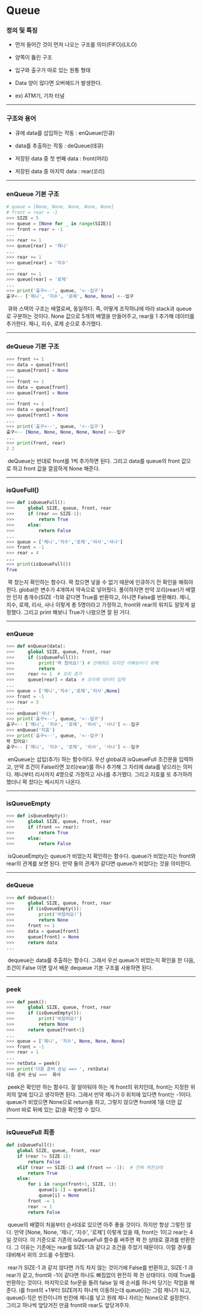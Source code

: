 # Queue



### 정의 및 특징

- 먼저 들어간 것이 먼저 나오는 구조를 의미(FIFO)(LILO)

- 양쪽이 뚫린 구조
- 입구와 출구가 따로 있는 원통 형태
- Data 양이 많다면 오버헤드가 발생한다.
- ex) ATM기, 기차 터널



---



### 구조와 용어

- 큐에 data를 삽입하는 작동 : enQueue(인큐) 

- data를 추출하는 작동 : deQueue(데큐) 

- 저장된 data 중 첫 번째 data : front(머리)

- 저장된 data 중 마지막 data : rear(꼬리)



---



### enQueue 기본 구조

```python
# queue = [None, None, None, None, None]
# front = rear = -1
>>> SIZE = 5
>>> queue = [None for _ in range(SIZE)]
>>> front = rear = -1
...
>>> rear += 1
>>> queue[rear] = '제니'
...
>>> rear += 1
>>> queue[rear] = '지수'
...
>>> rear += 1
>>> queue[rear] = '로제'
...
>>> print('출구<--', queue, '<--입구')
출구<-- ['제니', '지수', '로제', None, None] <--입구
```

​	큐와 스택의 구조는 배열로써, 동일하다. 즉, 어떻게 조작하냐에 따라 stack과 queue로 구분하는 것이다. None 값으로 5개의 배열을 만들어주고, rear을 1 추가해 데이터를 추가한다. 제니, 지수, 로제 순으로 추가했다.



---



### deQueue 기본 구조

```python
>>> front += 1
>>> data = queue[front]
>>> queue[front] = None
...
>>> front += 1
>>> data = queue[front]
>>> queue[front] = None
...
>>> front += 1
>>> data = queue[front]
>>> queue[front] = None
...
>>> print('출구<--', queue, '<--입구')
출구<-- [None, None, None, None, None] <--입구
...
>>> print(front, rear)
2 2
```

​	deQueue는 반대로 front를 1씩 추가하면 된다. 그리고 data를 queue의 front 값으로 하고 front 값을 깔끔하게 None 해준다.



---



### isQueFull()

```python
>>> def isQueueFull():
>>>     global SIZE, queue, front, rear
>>>     if (rear == SIZE-1):
>>>         return True
>>>     else:
>>>         return False
...
>>> queue = ['제니','지수','로제','리사','사나']
>>> front = -1
>>> rear = 4
,,,
>>> print(isQueueFull())
True
```

​	꽉 찼는지 확인하는 함수다. 꽉 찼으면 넣을 수 없기 때문에 인큐하기 전 확인을 해줘야 한다. global은 변수가 4개여서 약속으로 넣어줬다. 풀이하자면 만약 꼬리(rear)가 배열 안 인자 총개수(SIZE -1)와 같다면 True를 반환하고, 아니면 False를 반환해라. 제니, 지수, 로제, 리사, 사나 이렇게 총 5명이라고 가정하고, front와 rear의 위치도 알맞게 설정했다. 그리고 print 해보니 True가 나왔으면 잘 된 거다.



---



### enQueue

```python
>>> def enQueue(data):
>>>     global SIZE, queue, front, rear
>>>     if (isQueueFull()):
>>>         print('꽉 찼어요!') # 안해줘도 되지만 이뻐보이기 위해
>>>         return
>>>     rear += 1  # 꼬리 증가
>>>     queue[rear] = data  # 꼬리에 데이터 입력
...    
>>> queue = ['제니','지수','로제','리사',None]
>>> front = -1
>>> rear = 3
...
>>> enQueue('사나')
>>> print('출구<--', queue, '<--입구')
출구<-- ['제니', '지수', '로제', '리사', '사나'] <--입구
>>> enQueue('지효')
>>> print('출구<--', queue, '<--입구')
꽉 칬어요!
출구<-- ['제니', '지수', '로제', '리사', '사나'] <--입구
```

​	enQueue는 삽입(추가) 하는 함수이다. 우선 global과 isQueueFull 조건문을 입력하고, 만약 조건이 False라면 꼬리(rear)를 하나 추가해 그 자리에 data를 넣으라는 의미다. 제니부터 리사까지 4명으로 가정하고 사나를 추가했다. 그리고 지효를 또 추가하려 했더니 꽉 찼다는 메시지가 나온다.



---



### isQueueEmpty

```python
>>> def isQueueEmpty():
>>>     global SIZE, queue, front, rear
>>>     if (front == rear):
>>>         return True
>>>     else:
>>>         return False
```

​	isQueueEmpty는 queue가 비었는지 확인하는 함수다. queue가 비었는지는 front와 rear의 관계를 보면 된다. 만약 둘의 관계가 같다면 queue가 비었다는 것을 의미한다.



---



### deQueue

```python
>>> def deQueue():
>>>     global SIZE, queue, front, rear
>>>     if (isQueueEmpty()):
>>>         print('비었어요!')
>>>         return None
>>>     front += 1
>>>     data = queue[front]
>>>     queue[front] = None
>>>     return data
...

```

​	dequeue는 data를 추출하는 함수다. 그래서 우선 queue가 비었는지 확인을 한 다음, 조건이 False 이면 앞서 배운 dequeue 기본 구조를 사용하면 된다.



---



### peek

```python
>>> def peek():
>>>     global SIZE, queue, front, rear
>>>     if (isQueueEmpty()):
>>>         print('비었어요!')
>>>         return None
>>>     return queue[front+1]
...
>>> queue = ['제니', '지수', None, None, None]
>>> front = -1
>>> rear = 1
...
>>> retData = peek()
>>> print('다음 준비 손님 ==> ', retData)
다음 준비 손님 ==>  화사
```

​	peek은 확인만 하는 함수다. 잘 알아둬야 하는 게 front의 위치인데, front는 지정한 위치의 앞에 있다고 생각하면 된다. 그래서 만약 제니가 0 위치에 있다면 front는 -1이다. queue가 비었으면 None으로 return을 하고, 그렇지 않으면 front에 1을 더한 값(front 바로 뒤에 있는 값)을 확인할 수 있다.



---



### isQueueFull 최종

```python
def isQueueFull():
    global SIZE, queue, front, rear
    if (rear != SIZE-1):
        return False
    elif (rear == SIZE-1) and (front == -1):  # 진짜 꽉찬상태
        return True
    else:
        for i in range(front+1, SIZE, 1):
            queue[i-1] = queue[i]
            queue[i] = None
        front -= 1
        rear -= 1
        return False
```

​	queue의 배열이 처음부터 순서대로 있으면 아주 좋을 것이다. 하지만 항상 그렇진 않다. 만약 [None, None, '제니', '지수', '로제'] 이렇게 있을 때, front는 1이고 rear는 4일 것이다. 이 기준으로 기존의 isQueueFull 함수를 써주면 꽉 찬 상태로 결과를 반환한다. 그 이유는 기존에는 rear를 SIZE-1과 같다고 조건을 주었기 때문이다. 이럴 경우를 대비해서 위의 코드를 수정했다.

​	rear가 SIZE-1 과 같지 않다면 가득 차지 않는 것이기에 False를 반환하고, SIZE-1 과 rear가 같고, front와 -1이 같다면 하나도 빠짐없이 완전히 꽉 찬 상태이다. 이때 True를 반환하는 것이다. 마지막으로 for문을 돌려 false 일 때 순서를 하나씩 당기는 작업을 해준다. i를 front의 +1부터 SIZE까지 하나씩 이동하는데 queue[i]는 그럼 제니가 되고, queue[i-1]은 빈칸이니까 빈칸에 제니를 넣고 원래 제니 자리는 None으로 설정한다. 그리고 하나씩 앞당겨진 만큼 front와 rear도 앞당겨주자.
